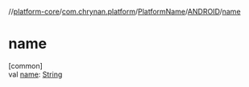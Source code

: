 //[platform-core](../../../../index.md)/[com.chrynan.platform](../../index.md)/[PlatformName](../index.md)/[ANDROID](index.md)/[name](name.md)

# name

[common]\
val [name](name.md): [String](https://kotlinlang.org/api/latest/jvm/stdlib/kotlin/-string/index.html)
